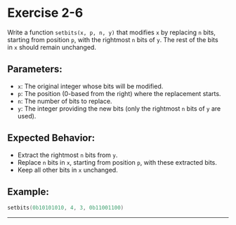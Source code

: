 
# Exercise 2-6

Write a function `setbits(x, p, n, y)` that modifies `x` by replacing `n` bits,  
starting from position `p`, with the rightmost `n` bits of `y`. The rest of the bits  
in `x` should remain unchanged.

## Parameters:
- `x`: The original integer whose bits will be modified.
- `p`: The position (0-based from the right) where the replacement starts.
- `n`: The number of bits to replace.
- `y`: The integer providing the new bits (only the rightmost `n` bits of `y` are used).

## Expected Behavior:
- Extract the rightmost `n` bits from `y`.
- Replace `n` bits in `x`, starting from position `p`, with these extracted bits.
- Keep all other bits in `x` unchanged.

## Example:
```c
setbits(0b10101010, 4, 3, 0b11001100)
```
---
